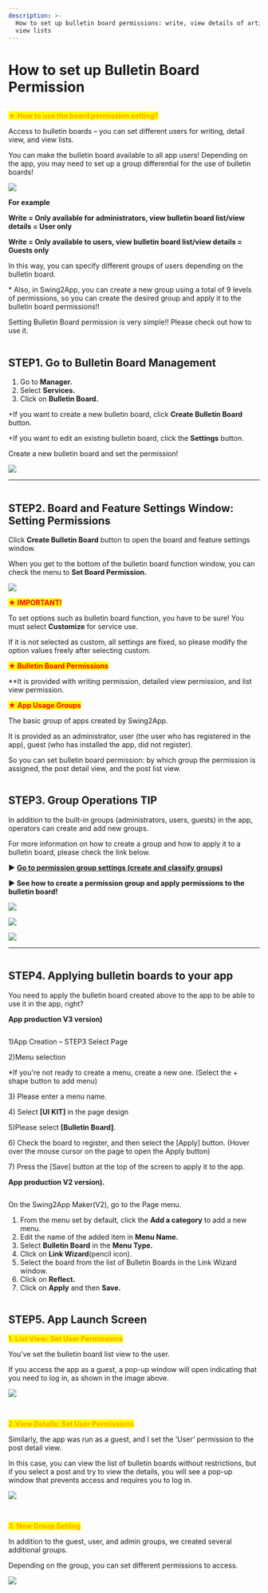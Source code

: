 ```yaml
---
description: >-
  How to set up bulletin board permissions: write, view details of articles, and
  view lists
---
```


# How to set up Bulletin Board Permission

<figure><img src="../../../.gitbook/assets/구분선 (1).PNG" alt=""><figcaption></figcaption></figure>

<mark style="color:orange;">**★ How to use the board permission setting?**</mark>

Access to bulletin boards – you can set different users for writing, detail view, and view lists.

You can make the bulletin board available to all app users! Depending on the app, you may need to set up a group differential for the use of bulletin boards!

![](https://support.swing2app.com/wp-content/uploads/2019/12/b20.png)

**For example**

**Write = Only available for administrators, view bulletin board list/view details = User only**

**Write = Only available to users, view bulletin board list/view details = Guests only**

In this way, you can specify different groups of users depending on the bulletin board.

\* Also, in Swing2App, you can create a new group using a total of 9 levels of permissions, so you can create the desired group and apply it to the bulletin board permissions!!

Setting Bulletin Board permission is very simple!! Please check out how to use it.

<figure><img src="../../../.gitbook/assets/구분선 (1).PNG" alt=""><figcaption></figcaption></figure>

## STEP1. Go to Bulletin Board Management

1. Go to **Manager.**
2. Select **Services.**
3. Click on **Bulletin Board.**

\+If you want to create a new bulletin board, click **Create Bulletin Board** button.

\+If you want to edit an existing bulletin board, click the **Settings** button.

Create a new bulletin board and set the permission!

![](https://support.swing2app.com/wp-content/uploads/2019/12/b22-1-1-1.png)

***

<figure><img src="../../../.gitbook/assets/구분선 (1).PNG" alt=""><figcaption></figcaption></figure>

## STEP2. Board and Feature Settings Window: Setting Permissions

Click **Create Bulletin Board** button to open the board and feature settings window.

When you get to the bottom of the bulletin board function window, you can check the menu to **Set Board Permission.**

![](https://support.swing2app.com/wp-content/uploads/2019/12/b21-e1587041105333-1.png)

<mark style="color:red;">**★ IMPORTANT!**</mark>

To set options such as bulletin board function, you have to be sure! You must select **Customize** for service use.

If it is not selected as custom, all settings are fixed, so please modify the option values ​​freely after selecting custom.

<mark style="color:red;">**★ Bulletin Board Permissions**</mark>

\*\*It is provided with writing permission, detailed view permission, and list view permission.

<mark style="color:red;">**★ App Usage Groups**</mark>

The basic group of apps created by Swing2App.

It is provided as an administrator, user (the user who has registered in the app), guest (who has installed the app, did not register).

So you can set bulletin board permission: by which group the permission is assigned, the post detail view, and the post list view.

<figure><img src="../../../.gitbook/assets/구분선 (1).PNG" alt=""><figcaption></figcaption></figure>

## STEP3. Group Operations TIP

In addition to the built-in groups (administrators, users, guests) in the app, operators can create and add new groups.

For more information on how to create a group and how to apply it to a bulletin board, please check the link below.

**▶** [**Go to permission group settings (create and classify groups)**](../pushmember/member-group.md)

**▶ See how to create a permission group and apply permissions to the bulletin board!**&#x20;

![](https://support.swing2app.com/wp-content/uploads/2019/12/%EB%85%B9%ED%99%94\_2020\_05\_07\_17\_48\_16\_235.gif)

![](https://support.swing2app.com/wp-content/uploads/2019/03/%ED%99%94%EC%82%B4%ED%91%9C.png)

![](https://support.swing2app.com/wp-content/uploads/2019/12/%EB%85%B9%ED%99%94\_2020\_05\_07\_17\_50\_21\_349.gif)

***

<figure><img src="../../../.gitbook/assets/구분선 (1).PNG" alt=""><figcaption></figcaption></figure>

## STEP4. Applying bulletin boards to your app

You need to apply the bulletin board created above to the app to be able to use it in the app, right?



**App production V3 version)**

<figure><img src="../../../.gitbook/assets/en_게시판적용.png" alt=""><figcaption></figcaption></figure>

1\)App Creation – STEP3 Select Page

2\)Menu selection

\*If you're not ready to create a menu, create a new one. (Select the + shape button to add menu)

3\) Please enter a menu name.

4\) Select **\[UI KIT]** in the page design

5\)Please select **\[Bulletin Board]**.

6\) Check the board to register, and then select the \[Apply] button. (Hover over the mouse cursor on the page to open the Apply button)

7\) Press the \[Save] button at the top of the screen to apply it to the app.



**App production V2 version).**

<figure><img src="../../../.gitbook/assets/en_게시판V2버전 (1).png" alt=""><figcaption></figcaption></figure>

On the Swing2App Maker(V2), go to the Page menu.&#x20;

1. From the menu set by default, click the **Add a category** to add a new menu.
2. Edit the name of the added item in **Menu Name.**
3. Select **Bulletin Board** in the **Menu Type.**
4. Click on **Link Wizard**(pencil icon).
5. Select the board from the list of Bulletin Boards in the Link Wizard window.
6. Click on **Reflect.**
7. Click on **Apply** and then **Save.**

<figure><img src="../../../.gitbook/assets/구분선 (1).PNG" alt=""><figcaption></figcaption></figure>

## STEP5. App Launch Screen



<mark style="color:orange;">**1. List View: Set User Permissions**</mark>

You’ve set the bulletin board list view to the user.

If you access the app as a guest, a pop-up window will open indicating that you need to log in, as shown in the image above.

![](https://support.swing2app.com/wp-content/uploads/2019/12/Group-263@3x.png)

​

<mark style="color:orange;">**2.View Details: Set User Permissions**</mark>

Similarly, the app was run as a guest, and I set the ‘User’ permission to the post detail view.

In this case, you can view the list of bulletin boards without restrictions, but if you select a post and try to view the details, you will see a pop-up window that prevents access and requires you to log in.

![](https://support.swing2app.com/wp-content/uploads/2019/12/auth.png)

​

<mark style="color:orange;">**3. New Group Setting**</mark>

In addition to the guest, user, and admin groups, we created several additional groups.

Depending on the group, you can set different permissions to access.

![](https://support.swing2app.com/wp-content/uploads/2019/12/Group-261@3x.png)
